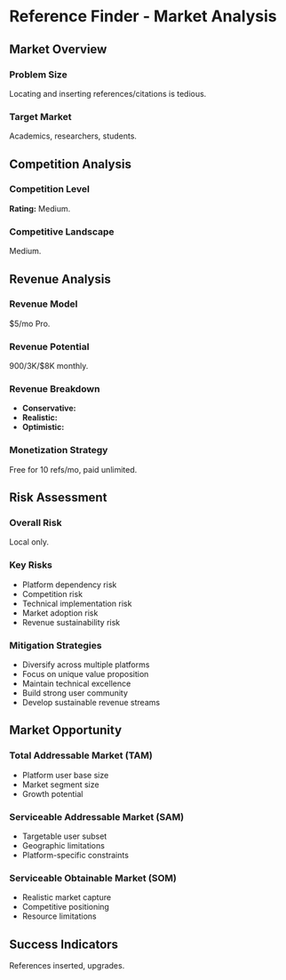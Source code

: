 # Reference Finder - Market Analysis

## Market Overview

### Problem Size
Locating and inserting references/citations is tedious.

### Target Market
Academics, researchers, students.

## Competition Analysis

### Competition Level
**Rating:** Medium.

### Competitive Landscape
Medium.

## Revenue Analysis

### Revenue Model
$5/mo Pro.

### Revenue Potential
$900/$3K/$8K monthly.

### Revenue Breakdown
- **Conservative:** 
- **Realistic:** 
- **Optimistic:** 

### Monetization Strategy
Free for 10 refs/mo, paid unlimited.

## Risk Assessment

### Overall Risk
Local only.

### Key Risks
- Platform dependency risk
- Competition risk
- Technical implementation risk
- Market adoption risk
- Revenue sustainability risk

### Mitigation Strategies
- Diversify across multiple platforms
- Focus on unique value proposition
- Maintain technical excellence
- Build strong user community
- Develop sustainable revenue streams

## Market Opportunity

### Total Addressable Market (TAM)
- Platform user base size
- Market segment size
- Growth potential

### Serviceable Addressable Market (SAM)
- Targetable user subset
- Geographic limitations
- Platform-specific constraints

### Serviceable Obtainable Market (SOM)
- Realistic market capture
- Competitive positioning
- Resource limitations

## Success Indicators
References inserted, upgrades.
